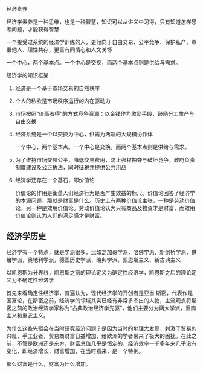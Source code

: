经济素养

经济学素养是一种思维，也是一种智慧，知识可以从讲义中习得，只有知道怎样思考问题，才能获得智慧



一个接受过系统的经济学训练的人，更倾向于自由交易、公平竞争、保护私产、尊重他人、理性共存，更富有同情心和人文关怀



一个中心，两个基本点。一个中心是交换，而两个基本点则是供给与需求。



经济学的知识框架：

1. 经济是一个基于市场交易的自然秩序

2. 个人的私欲是市场秩序运行的内在驱动力

3. 市场按照“价高者得”的方式竞争资源：以金钱作为激励手段，鼓励分工生产与自由交换

4. 经济系统是一个以交换为中心，供需为两端的大规模协作体

   一个中心，两个基本点。一个中心是交换，而两个基本点则是供给与需求。

5. 为了维持市场交易公平，降低交易费用，防止强权掠夺与破坏竞争，政府负责制度建设及公正执法，同时征税并提供公共用品

6. 经济学还存在一个基石，即价值论

   价值论的作用是衡量人们经济行为是否产生效益的标尺。价值论回答了经济学的本源问题，那就是财富是什么。历史上有两种价值论主张，一种是劳动价值论，另一种是效用价值论。劳动价值论认为只有商品及物资才是财富，而效用价值论则认为人们的满足感才是财富。





## 经济学历史

经济学有一个特点，就是学派很多，比如芝加哥学派，哈佛学派，新剑桥学派，供给学派，奥地利学派，德国历史学派，瑞典学派，凯恩斯主义、新古典主义



以凯恩斯为分界线，凯恩斯之前的理论定义为确定性经济学，凯恩斯之后的理论定义为不确定性经济学



首先来看确定性经济学，普遍认为，现代经济学的开创者是亚当·斯密，代表作是国富论，在斯密之前，经济学的领域其实已经有非常多杰出的人物，主流观点将斯密之前的政治经济学家称为“古典政治经济学先驱”，他们主要分为两大学派，重商主义和重农主义。

为什么这些先驱会在当时研究经济问题？是因为当时的地理大发现，刺激了贸易的兴旺，手工业者，贸易商财富日益增加，给欧洲的学者带来了极大的困扰。在此之前，不管是欧洲还是东方，财富总值几乎是恒定的，经济效率一千多年来几乎没有变化，即经济增长，财富增加，在当时看来，是一个特例。

那么财富是什么，财富为什么增加。

